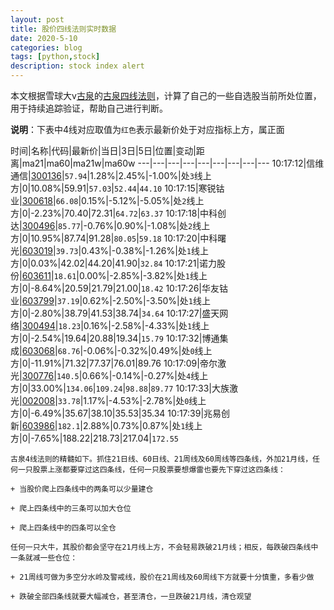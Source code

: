 ```yaml
---
layout: post
title: 股价四线法则实时数据
date: 2020-5-10
categories: blog
tags: [python,stock]
description: stock index alert
---
```



本文根据雪球大v[古泉](https://xueqiu.com/u/7148646888)的[古泉四线法则](https://xueqiu.com/7148646888/130498192)，计算了自己的一些自选股当前所处位置，用于持续追踪验证，帮助自己进行判断。

**说明**：下表中4线对应取值为`红色`表示最新价处于对应指标上方，属正面

时间|名称|代码|最新价|当日|3日|5日|位置|变动|距离|ma21|ma60|ma21w|ma60w
---|---|---|---|---|---|---|---|---
10:17:12|信维通信|[300136](https://xueqiu.com/S/SZ300136)|`57.94`|1.28%|2.45%|-1.00%|处`3`线上方|0|10.08%|59.91|`57.03`|`52.44`|`44.10`
10:17:15|寒锐钴业|[300618](https://xueqiu.com/S/SZ300618)|`66.08`|0.15%|-5.12%|-5.05%|处`2`线上方|0|-2.23%|70.40|72.31|`64.72`|`63.37`
10:17:18|中科创达|[300496](https://xueqiu.com/S/SZ300496)|`85.77`|-0.76%|0.90%|-1.08%|处`2`线上方|0|10.95%|87.74|91.28|`80.05`|`59.18`
10:17:20|中科曙光|[603019](https://xueqiu.com/S/SH603019)|`39.73`|0.43%|-0.38%|-1.26%|处`1`线上方|0|0.03%|42.02|44.20|41.90|`32.84`
10:17:21|诺力股份|[603611](https://xueqiu.com/S/SH603611)|`18.61`|0.00%|-2.85%|-3.82%|处`1`线上方|0|-8.64%|20.59|21.79|21.00|`18.42`
10:17:26|华友钴业|[603799](https://xueqiu.com/S/SH603799)|`37.19`|0.62%|-2.50%|-3.50%|处`1`线上方|0|-2.80%|38.79|41.53|38.74|`34.64`
10:17:27|盛天网络|[300494](https://xueqiu.com/S/SZ300494)|`18.23`|0.16%|-2.58%|-4.33%|处`1`线上方|0|-2.54%|19.64|20.88|19.34|`15.79`
10:17:32|博通集成|[603068](https://xueqiu.com/S/SH603068)|`68.76`|-0.06%|-0.32%|0.49%|处`0`线上方|0|-11.91%|71.32|77.37|76.01|89.76
10:17:09|帝尔激光|[300776](https://xueqiu.com/S/SZ300776)|`140.5`|0.66%|-0.14%|-0.27%|处`4`线上方|0|33.00%|`134.06`|`109.24`|`98.88`|`89.77`
10:17:33|大族激光|[002008](https://xueqiu.com/S/SZ002008)|`33.78`|1.17%|-4.53%|-2.78%|处`0`线上方|0|-6.49%|35.67|38.10|35.53|35.34
10:17:39|兆易创新|[603986](https://xueqiu.com/S/SH603986)|`182.1`|2.88%|0.73%|0.87%|处`1`线上方|0|-7.65%|188.22|218.73|217.04|`172.55`

```
古泉4线法则的精髓如下。抓住21日线、60日线、21周线及60周线等四条线，外加21月线，任何一只股票上涨都要穿过这四条线，任何一只股票要想爆雷也要先下穿过这四条线：

+ 当股价爬上四条线中的两条可以少量建仓

+ 爬上四条线中的三条可以加大仓位

+ 爬上四条线中的四条可以全仓

任何一只大牛，其股价都会坚守在21月线上方，不会轻易跌破21月线；相反，每跌破四条线中一条就减一些仓位：

+ 21周线可做为多空分水岭及警戒线，股价在21周线及60周线下方就要十分慎重，多看少做

+ 跌破全部四条线就要大幅减仓，甚至清仓，一旦跌破21月线，清仓观望
```